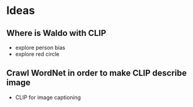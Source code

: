 # Ideas

## Where is Waldo with CLIP

- explore person bias
- explore red circle

## Crawl WordNet in order to make CLIP describe image

- CLIP for image captioning